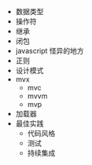 * 数据类型
* 操作符
* 继承
* 闭包
* javascript 怪异的地方
* 正则
* 设计模式
* mvx
    * mvc
    * mvvm
    * mvp
* 加载器
* 最佳实践
    * 代码风格
    * 测试
    * 持续集成